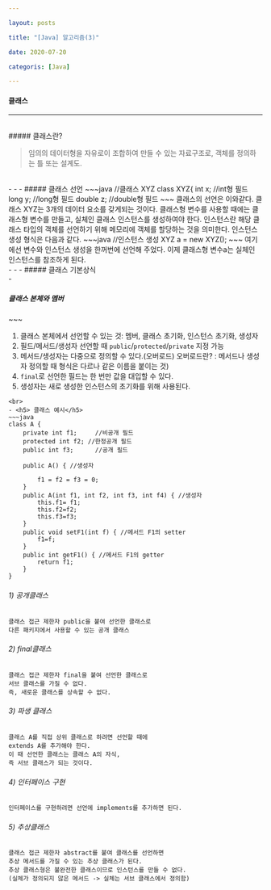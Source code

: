 ```yaml
---

layout: posts

title: "[Java] 알고리즘(3)"

date: 2020-07-20

categoris: [Java]

---
```


#### 클래스


- - -
 <br>
##### 클래스란?
<blockQuote>임의의 데이터형을 자유로이 조합하여 만들 수 있는 자료구조로,
객체를 정의하는 틀 또는 설계도.
</blockQuote>
<br>
- - -
##### 클래스 선언
~~~java
//클래스 XYZ
			class XYZ{	 
			int x;    //int형 필드
			long y;   //long형 필드
			double z; //double형 필드
~~~
클래스의 선언은 이와같다. 클래스 XYZ는 3개의 데이터 요소를 갖게되는 것이다. 
클래스형 변수를 사용할 때에는 클래스형 변수를 만들고, 실체인 클래스 인스턴스를 생성하여야 한다.
인스턴스란 해당 클래스 타입의 객체를 선언하기 위해 메모리에 객체를 할당하는 것을 의미한다.
인스턴스 생성 형식은 다음과 같다.
~~~java
//인스턴스 생성
 XYZ a = new XYZ();
~~~
여기에선 변수와 인스턴스 생성을 한꺼번에 선언해 주었다.
이제 클래스형 변수a는 실체인 인스턴스를 참조하게 된다.
<br>
- - -
##### 클래스 기본상식
<br>
- <h5> 클래스 본체와 멤버</h5>
~~~

1) 클래스 본체에서 선언할 수 있는 것: 멤버, 클래스 초기화, 인스턴스 초기화, 생성자
2) 필드/메서드/생성자 선언할 때 `public`/`protected`/`private` 지정 가능
3) 메서드/생성자는 다중으로 정의할 수 있다.(오버로드)
  오버로드란? : 메서드나 생성자 정의할 때 형식은 다르나 같은 이름을 붙이는 것)
4) `final`로 선언한 필드는 한 번만 값을 대입할 수 있다.
5) 생성자는 새로 생성한 인스턴스의 초기화를 위해 사용된다.

~~~
<br>
- <h5> 클래스 예시</h5>
~~~java
class A {
	private int f1;     //비공개 필드
	protected int f2; //한정공개 필드
	public int f3;      //공개 필드
	
	public A() { //생성자
		
		f1 = f2 = f3 = 0;		
	}
	public A(int f1, int f2, int f3, int f4) { //생성자
		this.f1= f1;
		this.f2=f2;
		this.f3=f3;
	}
	public void setF1(int f) { //메서드 F1의 setter
		f1=f;
	}
	public int getF1() { //메서드 F1의 getter
		return f1;
	}
}
~~~
###### 1) 공개클래스
~~~
클래스 접근 제한자 public을 붙여 선언한 클래스로
다른 패키지에서 사용할 수 있는 공개 클래스
~~~
###### 2) final클래스
~~~
클래스 접근 제한자 final을 붙여 선언한 클래스로
서브 클래스를 가질 수 없다.
즉, 새로운 클래스를 상속할 수 없다.
~~~
###### 3) 파생 클래스
~~~
클래스 A를 직접 상위 클래스로 하려면 선언할 때에
extends A를 추가해야 한다.
이 때 선언한 클래스는 클래스 A의 자식,
즉 서브 클래스가 되는 것이다.
~~~
###### 4) 인터페이스 구현
~~~
인터페이스를 구현하려면 선언에 implements를 추가하면 된다.
~~~
###### 5) 추상클래스
~~~
클래스 접근 제한자 abstract를 붙여 클래스를 선언하면
추상 메서드를 가질 수 있는 추상 클래스가 된다.
추상 클래스형은 불완전한 클래스이므로 인스턴스를 만들 수 없다.
(실체가 정의되지 않은 메서드 -> 실체는 서브 클래스에서 정의함)
~~~
<br>
